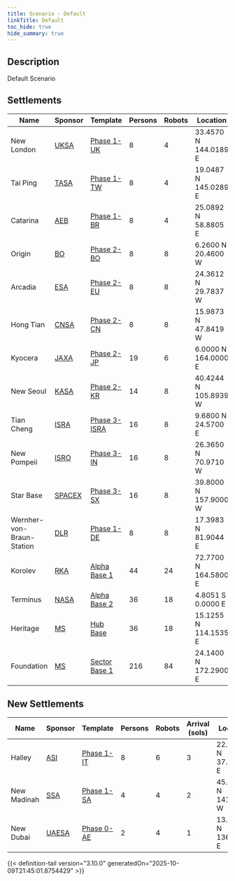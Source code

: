 ```yaml
---
title: Scenario - Default
linkTitle: Default
toc_hide: true
hide_summary: true
---
```

<!-- This is generated by the MarsSim HelpGenertor, do not edit. -->

## Description
Default Scenario

## Settlements

|Name|Sponsor|Template|Persons|Robots|Location|Crew|
|---|---|---|---|---|---|---|
|New London|[UKSA](/docs/definitions/authority/uksa)|[Phase 1-UK](/docs/definitions/settlement/phase-1-uk)|8|4|33.4570 N 144.0189 E|[](/docs/definitions/crew/)|
|Tai Ping|[TASA](/docs/definitions/authority/tasa)|[Phase 1-TW](/docs/definitions/settlement/phase-1-tw)|8|4|19.0487 N 145.0289 E|[](/docs/definitions/crew/)|
|Catarina|[AEB](/docs/definitions/authority/aeb)|[Phase 1-BR](/docs/definitions/settlement/phase-1-br)|8|4|25.0892 N 58.8805 E|[](/docs/definitions/crew/)|
|Origin|[BO](/docs/definitions/authority/bo)|[Phase 2-BO](/docs/definitions/settlement/phase-2-bo)|8|8|6.2600 N 20.4600 W|[](/docs/definitions/crew/)|
|Arcadia|[ESA](/docs/definitions/authority/esa)|[Phase 2-EU](/docs/definitions/settlement/phase-2-eu)|8|8|24.3612 N 29.7837 W|[](/docs/definitions/crew/)|
|Hong Tian|[CNSA](/docs/definitions/authority/cnsa)|[Phase 2-CN](/docs/definitions/settlement/phase-2-cn)|8|8|15.9873 N 47.8419 W|[](/docs/definitions/crew/)|
|Kyocera|[JAXA](/docs/definitions/authority/jaxa)|[Phase 2-JP](/docs/definitions/settlement/phase-2-jp)|19|6|6.0000 N 164.0000 E|[](/docs/definitions/crew/)|
|New Seoul|[KASA](/docs/definitions/authority/kasa)|[Phase 2-KR](/docs/definitions/settlement/phase-2-kr)|14|8|40.4244 N 105.8939 W|[](/docs/definitions/crew/)|
|Tian Cheng|[ISRA](/docs/definitions/authority/isra)|[Phase 3-ISRA](/docs/definitions/settlement/phase-3-isra)|16|8|9.6800 N 24.5700 E|[](/docs/definitions/crew/)|
|New Pompeii|[ISRO](/docs/definitions/authority/isro)|[Phase 3-IN](/docs/definitions/settlement/phase-3-in)|16|8|26.3650 N 70.9710 W|[](/docs/definitions/crew/)|
|Star Base|[SPACEX](/docs/definitions/authority/spacex)|[Phase 3-SX](/docs/definitions/settlement/phase-3-sx)|16|8|39.8000 N 157.9000 W|[](/docs/definitions/crew/)|
|Wernher-von-Braun-Station|[DLR](/docs/definitions/authority/dlr)|[Phase 1-DE](/docs/definitions/settlement/phase-1-de)|8|8|17.3983 N 81.9044 E|[](/docs/definitions/crew/)|
|Korolev|[RKA](/docs/definitions/authority/rka)|[Alpha Base 1](/docs/definitions/settlement/alpha-base-1)|44|24|72.7700 N 164.5800 E|[](/docs/definitions/crew/)|
|Terminus|[NASA](/docs/definitions/authority/nasa)|[Alpha Base 2](/docs/definitions/settlement/alpha-base-2)|36|18|4.8051 S 0.0000 E|[Alpha](/docs/definitions/crew/alpha)|
|Heritage|[MS](/docs/definitions/authority/ms)|[Hub Base](/docs/definitions/settlement/hub-base)|36|18|15.1255 N 114.1535 E|[](/docs/definitions/crew/)|
|Foundation|[MS](/docs/definitions/authority/ms)|[Sector Base 1](/docs/definitions/settlement/sector-base-1)|216|84|24.1400 N 172.2900 E|[Founders](/docs/definitions/crew/founders)|


## New Settlements

|Name|Sponsor|Template|Persons|Robots|Arrival (sols)|Location|
|---|---|---|---|---|---|------|
|Halley|[ASI](/docs/definitions/authority/asi)|[Phase 1-IT](/docs/definitions/settlement/phase-1-it)|8|6|3|22.6532 N 37.0579 E|
|New Madinah|[SSA](/docs/definitions/authority/ssa)|[Phase 1-SA](/docs/definitions/settlement/phase-1-sa)|4|4|2|45.4157 N 141.3300 W|
|New Dubai|[UAESA](/docs/definitions/authority/uaesa)|[Phase 0-AE](/docs/definitions/settlement/phase-0-ae)|2|4|1|13.5488 N 136.4239 E|





{{< definition-tail version="3.10.0" generatedOn="2025-10-09T21:45:01.8754429" >}}

